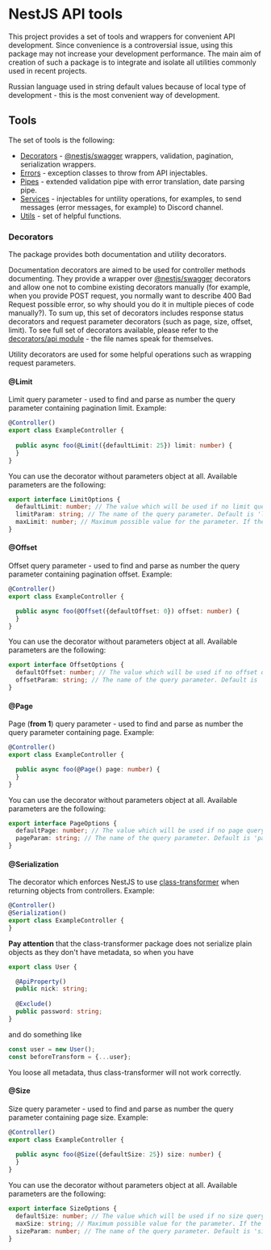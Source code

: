# NestJS API tools

This project provides a set of tools and wrappers for convenient API development. Since convenience is a controversial issue, using this package may not increase your development performance.
The main aim of creation of such a package is to integrate and isolate all utilities commonly used in recent projects.

Russian language used in string default values because of local type of development - this is the most convenient way of development. 

## Tools

The set of tools is the following:

* [Decorators](#decorators) - [@nestjs/swagger](https://docs.nestjs.com/openapi/introduction) wrappers, validation, pagination, serialization wrappers.
* [Errors](#errors) - exception classes to throw from API injectables.
* [Pipes](#pipes) - extended validation pipe with error translation, date parsing pipe.
* [Services](#services) - injectables for untility operations, for examples, to send messages (error messages, for example) to Discord channel.
* [Utils](#utils) - set of helpful functions.

### Decorators

The package provides both documentation and utility decorators.

Documentation decorators are aimed to be used for controller methods documenting. They provide a wrapper over [@nestjs/swagger](https://docs.nestjs.com/openapi/introduction)
decorators and allow one not to combine existing decorators manually (for example, when you provide POST request, you normally want to describe 400 Bad Request possible error,
so why should you do it in multiple pieces of code manually?). To sum up, this set of decorators includes response status decorators and request
parameter decorators (such as page, size, offset, limit). To see full set of decorators available, please refer to the [decorators/api module](src/decorators/api) - the file names speak for themselves.

Utility decorators are used for some helpful operations such as wrapping request parameters.

#### @Limit

Limit query parameter - used to find and parse as number the query parameter containing pagination limit. Example:

```ts
@Controller()
export class ExampleController {
  
  public async foo(@Limit({defaultLimit: 25}) limit: number) {  
  }
}
```

You can use the decorator without parameters object at all. Available parameters are the following:

```ts
export interface LimitOptions {
  defaultLimit: number; // The value which will be used if no limit query parameter provided. Default is 25.
  limitParam: string; // The name of the query parameter. Default is 'limit'.
  maxLimit: number; // Maximum possible value for the parameter. If the higher value will be passed, it will be changed to maxLimit. Default is 500.
}
```

#### @Offset

Offset query parameter - used to find and parse as number the query parameter containing pagination offset. Example:
                         
```ts
@Controller()
export class ExampleController {

  public async foo(@Offset({defaultOffset: 0}) offset: number) {  
  }
}
```

You can use the decorator without parameters object at all. Available parameters are the following:

```ts
export interface OffsetOptions {
  defaultOffset: number; // The value which will be used if no offset query parameter provided. Default is 0.
  offsetParam: string; // The name of the query parameter. Default is 'offset'.
}
```

#### @Page

Page (**from 1**) query parameter - used to find and parse as number the query parameter containing page. Example:
                         
```ts
@Controller()
export class ExampleController {

  public async foo(@Page() page: number) {  
  }
}
```

You can use the decorator without parameters object at all. Available parameters are the following:

```ts
export interface PageOptions {
  defaultPage: number; // The value which will be used if no page query parameter provided. Default is 1.
  pageParam: string; // The name of the query parameter. Default is 'page'.
}
```

#### @Serialization

The decorator which enforces NestJS to use [class-transformer](https://github.com/typestack/class-transformer) when returning objects from
controllers. Example: 

```ts
@Controller()
@Serialization()
export class ExampleController {
}
```

**Pay attention** that the class-transformer package does not serialize plain objects as they don't have metadata, so when you have

```ts
export class User {

  @ApiProperty()
  public nick: string;
    
  @Exclude()
  public password: string;
}
```

and do something like

```ts
const user = new User();
const beforeTransform = {...user};
```

You loose all metadata, thus class-transformer will not work correctly.

#### @Size

Size query parameter - used to find and parse as number the query parameter containing page size. Example:

```ts
@Controller()
export class ExampleController {
  
  public async foo(@Size({defaultSize: 25}) size: number) {  
  }
}
```

You can use the decorator without parameters object at all. Available parameters are the following:

```ts
export interface SizeOptions {
  defaultSize: number; // The value which will be used if no size query parameter provided. Default is 100.
  maxSize: string; // Maximum possible value for the parameter. If the higher value will be passed, it will be changed to maxLimit. Default is 500.
  sizeParam: number; // The name of the query parameter. Default is 'size'.
}
```
